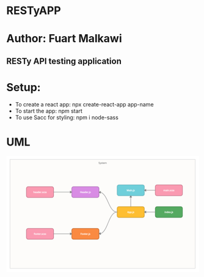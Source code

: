 # RESTyAPP
# Author: Fuart Malkawi


## RESTy API testing application

# Setup:
 * To create a react app: npx create-react-app app-name
 * To start the app: npm start
 * To use Sacc for styling: npm i node-sass


# UML
<img src = "./react/assets/resty.png">